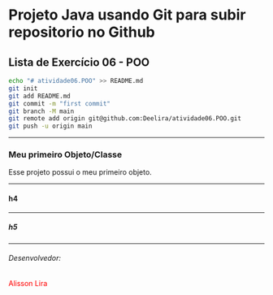 # Projeto Java usando Git para subir repositorio no Github

## Lista de Exercício 06 - POO
```bash
echo "# atividade06.POO" >> README.md
git init
git add README.md
git commit -m "first commit"
git branch -M main
git remote add origin git@github.com:Deelira/atividade06.POO.git
git push -u origin main
```

<hr/>

### Meu primeiro Objeto/Classe
Esse projeto possui o meu primeiro objeto.

<hr/>

#### h4

<hr/>

##### h5

<hr/>

###### Desenvolvedor:
<span style="color:red">Alisson Lira</span>